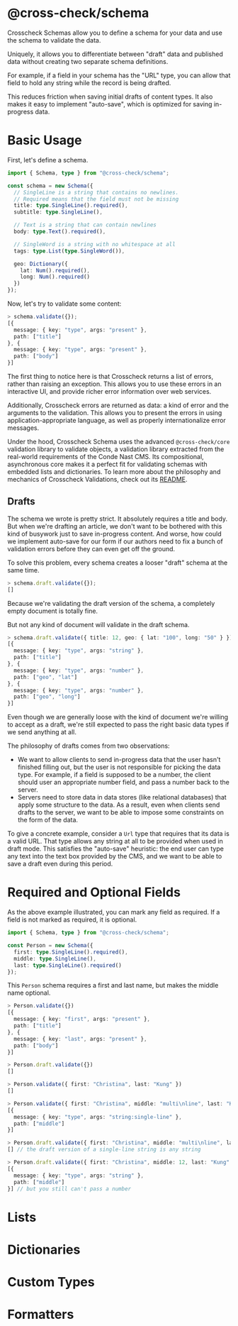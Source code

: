 # @cross-check/schema

Crosscheck Schemas allow you to define a schema for your data and use the schema to validate the data.

Uniquely, it allows you to differentiate between "draft" data and published data without creating two separate schema definitions.

For example, if a field in your schema has the "URL" type, you can allow that field to hold any string while the record is being drafted.

This reduces friction when saving initial drafts of content types. It also makes it easy to implement "auto-save", which is optimized for saving in-progress data.

# Basic Usage

First, let's define a schema.

```ts
import { Schema, type } from "@cross-check/schema";

const schema = new Schema({
  // SingleLine is a string that contains no newlines.
  // Required means that the field must not be missing
  title: type.SingleLine().required(),
  subtitle: type.SingleLine(),

  // Text is a string that can contain newlines
  body: type.Text().required(),

  // SingleWord is a string with no whitespace at all
  tags: type.List(type.SingleWord()),

  geo: Dictionary({
    lat: Num().required(),
    long: Num().required()
  })
});
```

Now, let's try to validate some content:

```ts
> schema.validate({});
[{
  message: { key: "type", args: "present" },
  path: ["title"]
}, {
  message: { key: "type", args: "present" },
  path: ["body"]
}]
```

The first thing to notice here is that Crosscheck returns a list of errors, rather than raising an exception. This allows you to use these errors in an interactive UI, and provide richer error information over web services.

Additionally, Crosscheck errors are returned as data: a kind of error and the arguments to the validation. This allows you to present the errors in using application-appropriate language, as well as properly internationalize error messages.

Under the hood, Crosscheck Schema uses the advanced `@cross-check/core` validation library to validate objects, a validation library extracted from the real-world requirements of the Conde Nast CMS. Its compositional, asynchronous core makes it a perfect fit for validating schemas with embedded lists and dictionaries. To learn more about the philosophy and mechanics of Crosscheck Validations, check out its [README][cross-check-core-readme].

[cross-check-core-readme]: https://github.com/cross-check/core/blob/master/README.md

## Drafts

The schema we wrote is pretty strict. It absolutely requires a title and body. But when we're drafting an article, we don't want to be bothered with this kind of busywork just to save in-progress content. And worse, how could we implement auto-save for our form if our authors need to fix a bunch of validation errors before they can even get off the ground.

To solve this problem, every schema creates a looser "draft" schema at the same time.

```ts
> schema.draft.validate({});
[]
```

Because we're validating the draft version of the schema, a completely empty document is totally fine.

But not any kind of document will validate in the draft schema.

```ts
> schema.draft.validate({ title: 12, geo: { lat: "100", long: "50" } });
[{
  message: { key: "type", args: "string" },
  path: ["title"]
}, {
  message: { key: "type", args: "number" },
  path: ["geo", "lat"]
}, {
  message: { key: "type", args: "number" },
  path: ["geo", "long"]
}]
```

Even though we are generally loose with the kind of document we're willing to accept as a draft, we're still expected to pass the right basic data types if we send anything at all.

The philosophy of drafts comes from two observations:

* We want to allow clients to send in-progress data that the user hasn't finished filling out, but the user is not responsible for picking the data type. For example, if a field is supposed to be a number, the client should user an appropriate number field, and pass a number back to the server.
* Servers need to store data in data stores (like relational databases) that apply some structure to the data. As a result, even when clients send drafts to the server, we want to be able to impose some constraints on the form of the data.

To give a concrete example, consider a `Url` type that requires that its data is a valid URL. That type allows any string at all to be provided when used in draft mode. This satisfies the "auto-save" heuristic: the end user can type any text into the text box provided by the CMS, and we want to be able to save a draft even during this period.

# Required and Optional Fields

As the above example illustrated, you can mark any field as required. If a field is not marked as required, it is optional.

```ts
import { Schema, type } from "@cross-check/schema";

const Person = new Schema({
  first: type.SingleLine().required(),
  middle: type.SingleLine(),
  last: type.SingleLine().required()
});
```

This `Person` schema requires a first and last name, but makes the middle name optional.

```ts
> Person.validate({})
[{
  message: { key: "first", args: "present" },
  path: ["title"]
}, {
  message: { key: "last", args: "present" },
  path: ["body"]
}]

> Person.draft.validate({})
[]

> Person.validate({ first: "Christina", last: "Kung" })
[]

> Person.validate({ first: "Christina", middle: "multi\nline", last: "Kung" })
[{
  message: { key: "type", args: "string:single-line" },
  path: ["middle"]
}]

> Person.draft.validate({ first: "Christina", middle: "multi\nline", last: "Kung" })
[] // the draft version of a single-line string is any string

> Person.draft.validate({ first: "Christina", middle: 12, last: "Kung" })
[{
  message: { key: "type", args: "string" },
  path: ["middle"]
}] // but you still can't pass a number
```

# Lists

# Dictionaries

# Custom Types

# Formatters